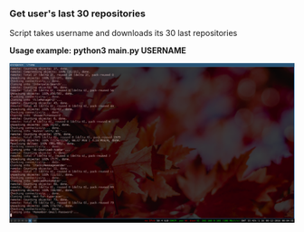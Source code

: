 <h3> Get user's last 30 repositories </h3>

Script takes username and downloads its 30 last repositories

<b>Usage example:</b> <b>python3 main.py USERNAME</b>


<img src = "screen.png"/>
